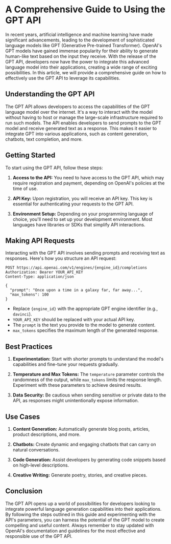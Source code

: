 # A Comprehensive Guide to Using the GPT API

In recent years, artificial intelligence and machine learning have made significant advancements, leading to the development of sophisticated language models like GPT (Generative Pre-trained Transformer). OpenAI's GPT models have gained immense popularity for their ability to generate human-like text based on the input they receive. With the release of the GPT API, developers now have the power to integrate this advanced language model into their applications, creating a wide range of exciting possibilities. In this article, we will provide a comprehensive guide on how to effectively use the GPT API to leverage its capabilities.

## Understanding the GPT API

The GPT API allows developers to access the capabilities of the GPT language model over the internet. It's a way to interact with the model without having to host or manage the large-scale infrastructure required to run such models. The API enables developers to send prompts to the GPT model and receive generated text as a response. This makes it easier to integrate GPT into various applications, such as content generation, chatbots, text completion, and more.

## Getting Started

To start using the GPT API, follow these steps:

1. **Access to the API:** You need to have access to the GPT API, which may require registration and payment, depending on OpenAI's policies at the time of use.

2. **API Key:** Upon registration, you will receive an API key. This key is essential for authenticating your requests to the GPT API.

3. **Environment Setup:** Depending on your programming language of choice, you'll need to set up your development environment. Most languages have libraries or SDKs that simplify API interactions.

## Making API Requests

Interacting with the GPT API involves sending prompts and receiving text as responses. Here's how you structure an API request:

```http
POST https://api.openai.com/v1/engines/{engine_id}/completions
Authorization: Bearer YOUR_API_KEY
Content-Type: application/json

{
  "prompt": "Once upon a time in a galaxy far, far away...",
  "max_tokens": 100
}
```

- Replace `{engine_id}` with the appropriate GPT engine identifier (e.g., `davinci`).
- `YOUR_API_KEY` should be replaced with your actual API key.
- The `prompt` is the text you provide to the model to generate content.
- `max_tokens` specifies the maximum length of the generated response.

## Best Practices

1. **Experimentation:** Start with shorter prompts to understand the model's capabilities and fine-tune your requests gradually.

2. **Temperature and Max Tokens:** The `temperature` parameter controls the randomness of the output, while `max_tokens` limits the response length. Experiment with these parameters to achieve desired results.

3. **Data Security:** Be cautious when sending sensitive or private data to the API, as responses might unintentionally expose information.

## Use Cases

1. **Content Generation:** Automatically generate blog posts, articles, product descriptions, and more.

2. **Chatbots:** Create dynamic and engaging chatbots that can carry on natural conversations.

3. **Code Generation:** Assist developers by generating code snippets based on high-level descriptions.

4. **Creative Writing:** Generate poetry, stories, and creative pieces.

## Conclusion

The GPT API opens up a world of possibilities for developers looking to integrate powerful language generation capabilities into their applications. By following the steps outlined in this guide and experimenting with the API's parameters, you can harness the potential of the GPT model to create compelling and useful content. Always remember to stay updated with OpenAI's documentation and guidelines for the most effective and responsible use of the GPT API.
